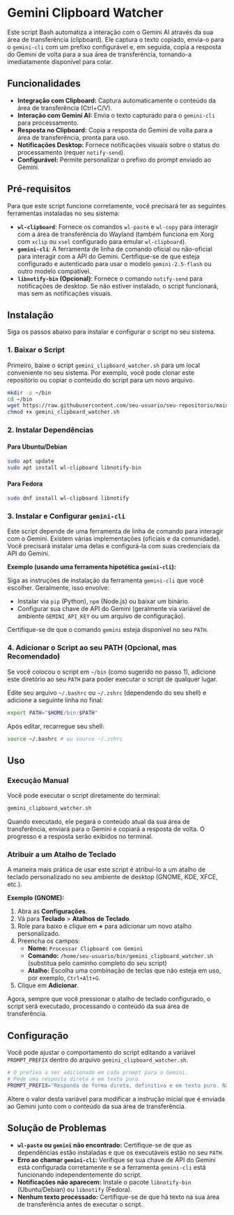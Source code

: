 # Gemini Clipboard Watcher

Este script Bash automatiza a interação com o Gemini AI através da sua área de transferência (clipboard). Ele captura o texto copiado, envia-o para o `gemini-cli` com um prefixo configurável e, em seguida, copia a resposta do Gemini de volta para a sua área de transferência, tornando-a imediatamente disponível para colar.

## Funcionalidades

-   **Integração com Clipboard:** Captura automaticamente o conteúdo da área de transferência (Ctrl+C/V).
-   **Interação com Gemini AI:** Envia o texto capturado para o `gemini-cli` para processamento.
-   **Resposta no Clipboard:** Copia a resposta do Gemini de volta para a área de transferência, pronta para uso.
-   **Notificações Desktop:** Fornece notificações visuais sobre o status do processamento (requer `notify-send`).
-   **Configurável:** Permite personalizar o prefixo do prompt enviado ao Gemini.

## Pré-requisitos

Para que este script funcione corretamente, você precisará ter as seguintes ferramentas instaladas no seu sistema:

-   **`wl-clipboard`**: Fornece os comandos `wl-paste` e `wl-copy` para interagir com a área de transferência do Wayland (também funciona em Xorg com `xclip` ou `xsel` configurado para emular `wl-clipboard`).
-   **`gemini-cli`**: A ferramenta de linha de comando oficial ou não-oficial para interagir com a API do Gemini. Certifique-se de que esteja configurado e autenticado para usar o modelo `gemini-2.5-flash` ou outro modelo compatível.
-   **`libnotify-bin` (Opcional)**: Fornece o comando `notify-send` para notificações de desktop. Se não estiver instalado, o script funcionará, mas sem as notificações visuais.

## Instalação

Siga os passos abaixo para instalar e configurar o script no seu sistema.

### 1. Baixar o Script

Primeiro, baixe o script `gemini_clipboard_watcher.sh` para um local conveniente no seu sistema. Por exemplo, você pode clonar este repositório ou copiar o conteúdo do script para um novo arquivo.

```bash
mkdir -p ~/bin
cd ~/bin
wget https://raw.githubusercontent.com/seu-usuario/seu-repositorio/main/gemini_clipboard_watcher.sh # Substitua pela URL real
chmod +x gemini_clipboard_watcher.sh
```

### 2. Instalar Dependências

#### Para Ubuntu/Debian

```bash
sudo apt update
sudo apt install wl-clipboard libnotify-bin
```

#### Para Fedora

```bash
sudo dnf install wl-clipboard libnotify
```

### 3. Instalar e Configurar `gemini-cli`

Este script depende de uma ferramenta de linha de comando para interagir com o Gemini. Existem várias implementações (oficiais e da comunidade). Você precisará instalar uma delas e configurá-la com suas credenciais da API do Gemini.

**Exemplo (usando uma ferramenta hipotética `gemini-cli`):**

Siga as instruções de instalação da ferramenta `gemini-cli` que você escolher. Geralmente, isso envolve:

-   Instalar via `pip` (Python), `npm` (Node.js) ou baixar um binário.
-   Configurar sua chave de API do Gemini (geralmente via variável de ambiente `GEMINI_API_KEY` ou um arquivo de configuração).

Certifique-se de que o comando `gemini` esteja disponível no seu `PATH`.

### 4. Adicionar o Script ao seu PATH (Opcional, mas Recomendado)

Se você colocou o script em `~/bin` (como sugerido no passo 1), adicione este diretório ao seu `PATH` para poder executar o script de qualquer lugar.

Edite seu arquivo `~/.bashrc` ou `~/.zshrc` (dependendo do seu shell) e adicione a seguinte linha no final:

```bash
export PATH="$HOME/bin:$PATH"
```

Após editar, recarregue seu shell:

```bash
source ~/.bashrc # ou source ~/.zshrc
```

## Uso

### Execução Manual

Você pode executar o script diretamente do terminal:

```bash
gemini_clipboard_watcher.sh
```

Quando executado, ele pegará o conteúdo atual da sua área de transferência, enviará para o Gemini e copiará a resposta de volta. O progresso e a resposta serão exibidos no terminal.

### Atribuir a um Atalho de Teclado

A maneira mais prática de usar este script é atribuí-lo a um atalho de teclado personalizado no seu ambiente de desktop (GNOME, KDE, XFCE, etc.).

**Exemplo (GNOME):**

1.  Abra as **Configurações**.
2.  Vá para **Teclado** > **Atalhos de Teclado**.
3.  Role para baixo e clique em **+** para adicionar um novo atalho personalizado.
4.  Preencha os campos:
    -   **Nome:** `Processar Clipboard com Gemini`
    -   **Comando:** `/home/seu-usuario/bin/gemini_clipboard_watcher.sh` (substitua pelo caminho completo do seu script)
    -   **Atalho:** Escolha uma combinação de teclas que não esteja em uso, por exemplo, `Ctrl+Alt+G`.
5.  Clique em **Adicionar**.

Agora, sempre que você pressionar o atalho de teclado configurado, o script será executado, processando o conteúdo da sua área de transferência.

## Configuração

Você pode ajustar o comportamento do script editando a variável `PROMPT_PREFIX` dentro do arquivo `gemini_clipboard_watcher.sh`.

```bash
# O prefixo a ser adicionado em cada prompt para o Gemini.
# Pede uma resposta direta e em texto puro.
PROMPT_PREFIX="Responda de forma direta, definitiva e em texto puro. Não peça esclarecimentos. Se ambíguo, a resposta pode ser parcial: "
```

Altere o valor desta variável para modificar a instrução inicial que é enviada ao Gemini junto com o conteúdo da sua área de transferência.

## Solução de Problemas

-   **`wl-paste` ou `gemini` não encontrado:** Certifique-se de que as dependências estão instaladas e que os executáveis estão no seu `PATH`.
-   **Erro ao chamar `gemini-cli`:** Verifique se sua chave de API do Gemini está configurada corretamente e se a ferramenta `gemini-cli` está funcionando independentemente do script.
-   **Notificações não aparecem:** Instale o pacote `libnotify-bin` (Ubuntu/Debian) ou `libnotify` (Fedora).
-   **Nenhum texto processado:** Certifique-se de que há texto na sua área de transferência antes de executar o script.
